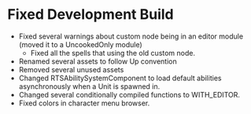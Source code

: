 # Fixed Development Build
* Fixed several warnings about custom node being in an editor module (moved it to a UncookedOnly module)
    * Fixed all the spells that using the old custom node.
* Renamed several assets to follow Up convention
* Removed several unused assets
* Changed RTSAbilitySystemComponent to load default abilities asynchronously when a Unit is spawned in.
* Changed several conditionally compiled functions to WITH_EDITOR.
* Fixed colors in character menu browser.